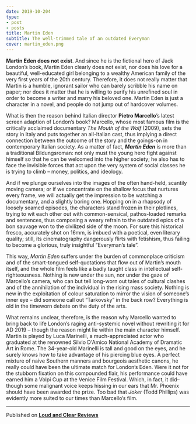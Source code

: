 ```yaml
---
date: 2019-10-204
type:
- post
- posts
title: Martin Eden
subtitle: The well-trimmed tale of an outdated Everyman
cover: martin_eden.png
---
```


**Martin Eden does not exist**. And since he is the fictional hero of Jack London’s book, Martin Eden  clearly does not exist, nor does his love for a beautiful, well-educated girl belonging to a wealthy American family of the very first years of the 20th century. Therefore, it does not really matter that Martin is a humble, ignorant sailor who can barely scribble his name on paper; nor does it matter that he is willing to purify his unrefined soul in order to become a writer and marry his beloved one. Martin Eden is just a character in a novel, and people do not jump out of hardcover volumes.

What is then the reason behind Italian director **Pietro Marcello**’s latest screen adaption of London’s book? Marcello, whose most famous film is the critically acclaimed documentary *The Mouth of the Wolf* (2009), sets the story in Italy and puts together an all-Italian cast, thus implying a direct connection between the outcome of the story and the goings-on in contemporary Italian society. As a matter of fact, ***Martin Eden*** is more than a traditional Bildungsroman: not only must the young hero fight against himself so that he can be welcomed into the higher society; he also has to face the invisible forces that act upon the very system of social classes he is trying to climb – money, politics, and ideology.

And if we plunge ourselves into the images of the often hand-held, scantily moving camera; or if we concentrate on the shallow focus that nurtures every frame, we will actually get the impression to be watching a documentary, and a slightly boring one. Hopping on in a rhapsody of loosely seamed episodes, the characters stand frozen in their plotlines, trying to wit each other out with common-sensical, pathos-loaded remarks and sentences, thus composing a weary refrain to the outdated epics of a bon sauvage won to the civilized side of the moon. For sure this historical fresco, accurately shot on 16mm, is imbued with a poetical, even literary quality; still, its cinematography dangerously flirts with fetishism, thus failing to become a glorious, truly insightful “Everyman’s tale”.

This way, *Martin Eden* suffers under the burden of commonplace criticism and of the smart-tongued self-quotations that flow out of Martin’s mouth itself, and the whole film feels like a badly taught class in intellectual self-righteousness. Nothing is new under the sun, nor under the gaze of Marcello’s camera, who can but tell long-worn out tales of cultural clashes and of the annihilation of the individual in the rising mass society. Nothing is new in the exploitation of colour saturation to mirror the vision of someone’s inner eye – did someone call out “Tarkovsky” in the back row? Everything is old in the timeworn debate on the duty of the arts.

What remains unclear, therefore, is the reason why Marcello wanted to bring back to life London’s raging anti-systemic novel without rewriting it for AD 2019 – though the reason might lie within the main character himself. Martin is played by Luca Marinelli, a much-appreciated actor who graduated at the renowned Silvio D'Amico National Academy of Dramatic Art in Rome. The 34-year-old Marinelli is tall and good on the eyes, and he surely knows how to take advantage of his piercing blue eyes. A perfect mixture of naive Southern manners and bourgeois aesthetic canons, he really could have been the ultimate match for London’s Eden. Were it not for the stubborn fixation on this compounded flair, his performance could have earned him a Volpi Cup at the Venice Film Festival. Which, in fact, it did– though some malignant voice keeps hissing in our ears that Mr. Phoenix should have been awarded the prize. Too bad that *Joker* (Todd Phillips) was evidently more suited to our times than Marcello’s film.

---
Published on **[Loud and Clear Reviews](loudandclearreviews.com)**
